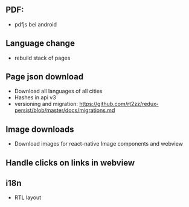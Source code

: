## PDF:
 * pdfjs bei android
## Language change
 * rebuild stack of pages
## Page json download
 * Download all languages of all cities
 * Hashes in api v3
 * versioning and migration: https://github.com/rt2zz/redux-persist/blob/master/docs/migrations.md
## Image downloads
 * Download images for react-native Image components and webview
## Handle clicks on links in webview

## i18n
 * RTL layout
